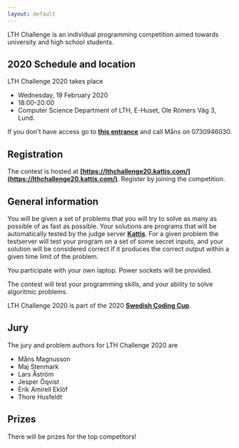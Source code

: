 ```yaml
---
layout: default
---
```


LTH Challenge is an individual programming competition aimed towards university and high school students.

## 2020 Schedule and location

LTH Challenge 2020 takes place
* Wednesday, 19 February 2020
* 18:00-20:00 
* Computer Science Department of LTH, E-Huset, Ole Römers Väg 3, Lund. 

If you don't have access go to **[this entrance](https://goo.gl/maps/YQGmE5yuW5C2)** and call Måns on 0730946030.

## Registration
The contest is hosted at **[https://lthchallenge20.kattis.com/](https://lthchallenge20.kattis.com/)**. Register by joining the competition.

## General information
You will be given a set of problems that you will try to solve as many as possible of as fast as possible. Your solutions are programs that will be automatically tested by the judge server **[Kattis](https://open.kattis.com)**. For a given problem the testserver will test your program on a set of some secret inputs, and your solution will be considered correct if it produces the correct output within a given time limit of the problem.

You participate with your own laptop. Power sockets will be provided.

The contest will test your programming skills, and your ability to solve algoritmic problems.

LTH Challenge 2020 is part of the 2020 **[Swedish Coding Cup](http://codingcup.se/)**.

## Jury

The jury and problem authors for LTH Challenge 2020 are

* Måns Magnusson
* Maj Stenmark
* Lars Åström
* Jesper Öqvist
* Erik Amirell Eklöf
* Thore Husfeldt

## Prizes
There will be prizes for the top competitors!
